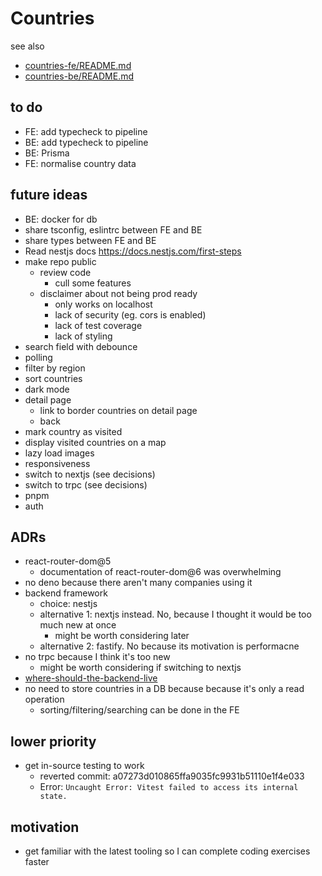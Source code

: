 # Countries

see also

- [countries-fe/README.md](countries-fe/README.md)
- [countries-be/README.md](countries-be/README.md)

## to do

- FE: add typecheck to pipeline
- BE: add typecheck to pipeline
- BE: Prisma
- FE: normalise country data

## future ideas

- BE: docker for db
- share tsconfig, eslintrc between FE and BE
- share types between FE and BE
- Read nestjs docs https://docs.nestjs.com/first-steps
- make repo public
  - review code
    - cull some features
  - disclaimer about not being prod ready
    - only works on localhost
    - lack of security (eg. cors is enabled)
    - lack of test coverage
    - lack of styling
- search field with debounce
- polling
- filter by region
- sort countries
- dark mode
- detail page
  - link to border countries on detail page
  - back
- mark country as visited
- display visited countries on a map
- lazy load images
- responsiveness
- switch to nextjs (see decisions)
- switch to trpc (see decisions)
- pnpm
- auth

## ADRs

- react-router-dom@5
  - documentation of react-router-dom@6 was overwhelming
- no deno because there aren't many companies using it
- backend framework
  - choice: nestjs
  - alternative 1: nextjs instead. No, because I thought it would be too much new at once
    - might be worth considering later
  - alternative 2: fastify. No because its motivation is performacne
- no trpc because I think it's too new
  - might be worth considering if switching to nextjs
- [where-should-the-backend-live](adr/where-should-the-backend-live.md)
- no need to store countries in a DB because because it's only a read operation
  - sorting/filtering/searching can be done in the FE

## lower priority

- get in-source testing to work
  - reverted commit: a07273d010865ffa9035fc9931b51110e1f4e033
  - Error: `Uncaught Error: Vitest failed to access its internal state.`

## motivation

- get familiar with the latest tooling so I can complete coding exercises faster
